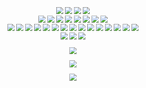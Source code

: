 <p align="center" >
    <!--    Code Editors-->
    <img src="https://img.shields.io/badge/-Visual%20Studio%20Code-5194f0?style=flat-square&logo=Visual%20Studio%20Code&logoColor=white"/>
    <img src="https://img.shields.io/badge/-Intellij%20IDEA-5194f0?style=flat-square&logo=intellij%20idea&logoColor=white"/>
    <img src="https://img.shields.io/badge/-PHPStorm-5194f0?style=flat-square&logo=phpstorm&logoColor=white"/>
    <img src="https://img.shields.io/badge/-Sublime-5194f0?style=flat-square&logo=sublimetext&logoColor=white"/>
    <!--    Languages--><br>
    <img src="https://img.shields.io/badge/-PHP-5194f0?style=flat-square&logo=php&logoColor=white"/>
    <img src="https://img.shields.io/badge/-Java-5194f0?style=flat-square&logo=java&logoColor=white"/>
    <img src="https://img.shields.io/badge/-Typescript-5194f0?style=flat-square&logo=typescript&logoColor=white"/>
    <img src="https://img.shields.io/badge/-JavaScript-5194f0?style=flat-square&logo=javascript&logoColor=white"/>
    <img src="https://img.shields.io/badge/-Node.js-5194f0?style=flat-square&logo=node.js&logoColor=white"/>
    <img src="https://img.shields.io/badge/-HTML5-5194f0?style=flat-square&logo=html5&logoColor=white"/>
    <img src="https://img.shields.io/badge/-Laravel-5194f0?style=flat-square&logo=laravel&logoColor=white"/>
    <img src="https://img.shields.io/badge/-Symphony-5194f0?style=flat-square&logo=symphony&logoColor=white"/>
    <!--    Software--><br>
	<img src="https://img.shields.io/badge/-Composer-5194f0?style=flat-square&logo=composer&logoColor=white"/>
	<img src="https://img.shields.io/badge/-Gradle-5194f0?style=flat-square&logo=gradle&logoColor=white"/>
	<img src="https://img.shields.io/badge/-Docker-5194f0?style=flat-square&logo=docker&logoColor=white"/>
	<img src="https://img.shields.io/badge/-NPM-5194f0?style=flat-square&logo=npm&logoColor=white"/>
	<img src="https://img.shields.io/badge/-WebPack-5194f0?style=flat-square&logo=webpack&logoColor=white"/>
	<img src="https://img.shields.io/badge/-GitHub-5194f0?style=flat-square&logo=GitHub&logoColor=white"/>
	<img src="https://img.shields.io/badge/-GitLab-5194f0?style=flat-square&logo=gitlab&logoColor=white"/>
	<img src="https://img.shields.io/badge/-GitHub%20Actions-5194f0?style=flat-square&logo=github%20actions&logoColor=white"/>
	<img src="https://img.shields.io/badge/-Git-5194f0?style=flat-square&logo=Git&logoColor=white"/>
	<img src="https://img.shields.io/badge/-MySQL-5194f0?style=flat-square&logo=mysql&logoColor=white"/>
	<img src="https://img.shields.io/badge/-SQLite-5194f0?style=flat-square&logo=sqlite&logoColor=white"/>
	<img src="https://img.shields.io/badge/-Kotlin-5194f0?style=flat-square&logo=kotlin&logoColor=white"/>
	<img src="https://img.shields.io/badge/-Apache-5194f0?style=flat-square&logo=apache&logoColor=white"/>
	<img src="https://img.shields.io/badge/-Nginx-5194f0?style=flat-square&logo=nginx&logoColor=white"/>
	<img src="https://img.shields.io/badge/-Wireguard-5194f0?style=flat-square&logo=wireguard&logoColor=white"/>
    <!--    Operating Systems--><br>
    <img src="https://img.shields.io/badge/-Windows-5194f0?style=flat-square&logo=windows&logoColor=white"/>
    <img src="https://img.shields.io/badge/-Linux-5194f0?style=flat-square&logo=linux&logoColor=white"/>
    <img src="https://img.shields.io/badge/-CentOS-5194f0?style=flat-square&logo=centos&logoColor=white"/>
</p>

<p align="center" >
    <img src="https://github-readme-stats.vercel.app/api?username=devscyu&count_private=true&show_icons=true&include_all_commits=true&bg_color=00000000&text_color=7a7a7a"/>
</p>

<p align="center" >
    <img src="https://github-readme-stats.vercel.app/api/wakatime?username=DevScyu&bg_color=00000000&text_color=7a7a7e"/>
</p>

<p align="center" >
    <img src="https://github-readme-stats.vercel.app/api/top-langs/?username=devscyu&layout=compact&hide=html&bg_color=00000000&text_color=7a7a7a"/>
</p>

